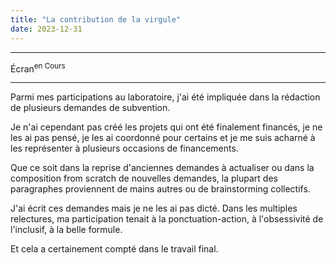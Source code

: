 ```yaml
--- 
title: "La contribution de la virgule"
date: 2023-12-31
---
```


----

Écran<sup>en Cours</sup>

---------

Parmi mes participations au laboratoire, j'ai été impliquée dans la rédaction de plusieurs demandes de subvention. 

Je n'ai cependant pas créé les projets qui ont été finalement financés, je ne les ai pas pensé, je les ai coordonné pour certains et je me suis acharné à les représenter à plusieurs occasions de financements. 

Que ce soit dans la reprise d'anciennes demandes à actualiser ou dans la composition from scratch de nouvelles demandes, la plupart des paragraphes proviennent de mains autres ou de brainstorming collectifs. 

J'ai écrit ces demandes mais je ne les ai pas dicté. 
Dans les multiples relectures, ma participation tenait à la ponctuation-action, à l'obsessivité de l'inclusif, à la belle formule. 

Et cela a certainement compté dans le travail final. 